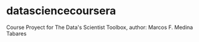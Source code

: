 # datasciencecoursera
Course Proyect for The Data's Scientist Toolbox, author: Marcos F. Medina Tabares
